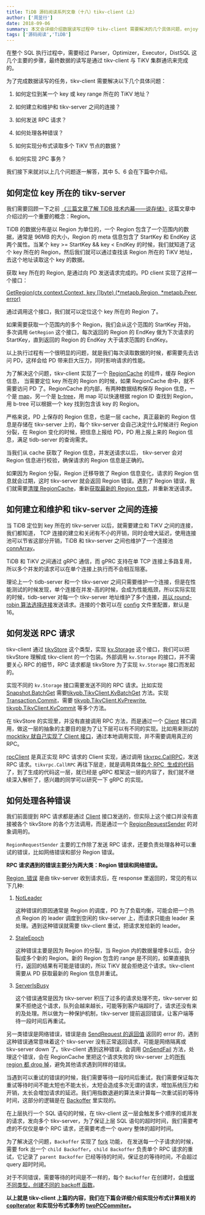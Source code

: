 ```yaml
---
title: TiDB 源码阅读系列文章（十八）tikv-client（上）
author: ['周昱行']
date: 2018-09-06
summary: 本文会详细介绍数据读写过程中 tikv-client 需要解决的几个具体问题，enjoy～
tags: ['源码阅读','TiDB']
---
```



在整个 SQL 执行过程中，需要经过 Parser，Optimizer，Executor，DistSQL 这几个主要的步骤，最终数据的读写是通过 tikv-client 与 TiKV 集群通讯来完成的。

为了完成数据读写的任务，tikv-client 需要解决以下几个具体问题：

1. 如何定位到某一个 key 或 key range 所在的 TiKV 地址？

2. 如何建立和维护和 tikv-server 之间的连接？

3. 如何发送 RPC 请求？

4. 如何处理各种错误？

5. 如何实现分布式读取多个 TiKV 节点的数据？

6. 如何实现 2PC 事务？

我们接下来就对以上几个问题逐一解答，其中 5、6 会在下篇中介绍。


## 如何定位 key 所在的 tikv-server

我们需要回顾一下之前 [《三篇文章了解 TiDB 技术内幕——说存储》](https://pingcap.com/blog-cn/tidb-internal-1/) 这篇文章中介绍过的一个重要的概念：Region。

TiDB 的数据分布是以 Region 为单位的，一个 Region 包含了一个范围内的数据，通常是 96MB 的大小，Region 的 meta 信息包含了 StartKey 和 EndKey 这两个属性。当某个 key >= StartKey && key < EndKey 的时候，我们就知道了这个 key 所在的 Region，然后我们就可以通过查找该 Region 所在的 TiKV 地址，去这个地址读取这个 key 的数据。

获取 key 所在的 Region, 是通过向 PD 发送请求完成的。PD client 实现了这样一个接口：

[GetRegion(ctx context.Context, key []byte) (*metapb.Region, *metapb.Peer, error)](https://github.com/pingcap/tidb/blob/v2.1.0-rc.1/vendor/github.com/pingcap/pd/pd-client/client.go#L49)

通过调用这个接口，我们就可以定位这个 key 所在的 Region 了。

如果需要获取一个范围内的多个 Region，我们会从这个范围的 StartKey 开始，多次调用 `GetRegion` 这个接口，每次返回的 Region 的 EndKey 做为下次请求的 StartKey，直到返回的 Region 的 EndKey 大于请求范围的 EndKey。

以上执行过程有一个很明显的问题，就是我们每次读取数据的时候，都需要先去访问 PD，这样会给 PD 带来巨大压力，同时影响请求的性能。

为了解决这个问题，tikv-client 实现了一个 [RegionCache](https://github.com/pingcap/tidb/blob/v2.1.0-rc.1/store/tikv/region_cache.go#L50)  的组件，缓存 Region 信息， 当需要定位 key 所在的 Region 的时候，如果 RegionCache 命中，就不需要访问 PD 了。RegionCache 的内部，有两种数据结构保存 Region 信息，一个是 [map](https://github.com/pingcap/tidb/blob/v2.1.0-rc.1/store/tikv/region_cache.go#L55)，另一个是 [b-tree](https://github.com/pingcap/tidb/blob/v2.1.0-rc.1/store/tikv/region_cache.go#L56)，用 map 可以快速根据 region ID 查找到 Region，用 b-tree 可以根据一个 key 找到包含该 key 的 Region。

严格来说，PD 上保存的 Region 信息，也是一层 cache，真正最新的 Region 信息是存储在 tikv-server 上的，每个 tikv-server 会自己决定什么时候进行 Region 分裂，在 Region 变化的时候，把信息上报给 PD，PD 用上报上来的 Region 信息，满足 tidb-server 的查询需求。

当我们从 cache 获取了 Region 信息，并发送请求以后， tikv-server 会对 Region 信息进行校验，确保请求的 Region 信息是正确的。

如果因为 Region 分裂，Region 迁移导致了 Region 信息变化，请求的 Region 信息就会过期，这时 tikv-server 就会返回 Region 错误。遇到了 Region 错误，我们就需要[清理 RegionCache](https://github.com/pingcap/tidb/blob/v2.1.0-rc.1/store/tikv/region_cache.go#L318)，重新[获取最新的 Region 信息](https://github.com/pingcap/tidb/blob/v2.1.0-rc.1/store/tikv/region_cache.go#L329)，并重新发送请求。


## 如何建立和维护和 tikv-server 之间的连接

当 TiDB 定位到 key 所在的 tikv-server 以后，就需要建立和 TiKV 之间的连接，我们都知道， TCP 连接的建立和关闭有不小的开销，同时会增大延迟，使用连接池可以节省这部分开销，TiDB 和 tikv-server 之间也维护了一个连接池 [connArray](https://github.com/pingcap/tidb/blob/v2.1.0-rc.1/store/tikv/client.go#L83)。

TiDB 和 TiKV 之间通过 gRPC 通信，而 gPRC 支持在单 TCP 连接上多路复用，所以多个并发的请求可以在单个连接上执行而不会相互阻塞。

理论上一个 tidb-server 和一个 tikv-server 之间只需要维护一个连接，但是在性能测试的时候发现，单个连接在并发-高的时候，会成为性能瓶颈，所以实际实现的时候，tidb-server 对每一个 tikv-server 地址维护了多个连接，[并以 round-robin 算法选择连接](https://github.com/pingcap/tidb/blob/v2.1.0-rc.1/store/tikv/client.go#L159)发送请求。连接的个数可以在 [config](https://github.com/pingcap/tidb/blob/v2.1.0-rc.1/config/config.toml.example#L215) 文件里配置，默认是 16。


## 如何发送 RPC 请求

tikv-client 通过 [tikvStore](https://github.com/pingcap/tidb/blob/v2.1.0-rc.1/store/tikv/kv.go#L127) 这个类型，实现 [kv.Storage](https://github.com/pingcap/tidb/blob/v2.1.0-rc.1/kv/kv.go#L247) 这个接口，我们可以把 tikvStore 理解成 tikv-client 的一个包装。外部调用 `kv.Storage` 的接口，并不需要关心 RPC 的细节，RPC 请求都是 tikvStore 为了实现 `kv.Storage` 接口而发起的。

实现不同的 `kv.Storage` 接口需要发送不同的 RPC 请求。比如实现 [Snapshot.BatchGet](https://github.com/pingcap/tidb/blob/v2.1.0-rc.1/kv/kv.go#L233) 需要[tikvpb.TikvClient.KvBatchGet](https://github.com/pingcap/tidb/blob/v2.1.0-rc.1/vendor/github.com/pingcap/kvproto/pkg/tikvpb/tikvpb.pb.go#L61) 方法。实现  [Transaction.Commit](https://github.com/pingcap/tidb/blob/v2.1.0-rc.1/kv/kv.go#L128)，需要 [tikvpb.TikvClient.KvPrewrite](https://github.com/pingcap/tidb/blob/v2.1.0-rc.1/vendor/github.com/pingcap/kvproto/pkg/tikvpb/tikvpb.pb.go#L57),  [tikvpb.TikvClient.KvCommit](https://github.com/pingcap/tidb/blob/v2.1.0-rc.1/vendor/github.com/pingcap/kvproto/pkg/tikvpb/tikvpb.pb.go#L58)  等多个方法。

在 tikvStore 的实现里，并没有直接调用 RPC 方法，而是通过一个 [Client](https://github.com/pingcap/tidb/blob/v2.1.0-rc.1/store/tikv/client.go#L76) 接口调用，做这一层的抽象的主要目的是为了让下层可以有不同的实现。比如用来测试的 [mocktikv 就自己实现了 Client 接口](https://github.com/pingcap/tidb/blob/v2.1.0-rc.1/store/mockstore/mocktikv/rpc.go#L493)，通过本地调用实现，并不需要调用真正的 RPC。

[rpcClient](https://github.com/pingcap/tidb/blob/v2.1.0-rc.1/store/tikv/client.go#L180) 是真正实现 RPC 请求的 Client 实现，通过调用 [tikvrpc.CallRPC](https://github.com/pingcap/tidb/blob/v2.1.0-rc.1/store/tikv/tikvrpc/tikvrpc.go#L419)，发送 RPC 请求。`tikvrpc.CallRPC` 再往下层走，就是调用具体[每个 RPC  生成的代码](https://github.com/pingcap/tidb/blob/v2.1.0-rc.1/vendor/github.com/pingcap/kvproto/pkg/tikvpb/tikvpb.pb.go#L152)了，到了生成的代码这一层，就已经是 gRPC 框架这一层的内容了，我们就不继续深入解析了，感兴趣的同学可以研究一下 gRPC 的实现。


## 如何处理各种错误

我们前面提到 RPC 请求都是通过 [Client](https://github.com/pingcap/tidb/blob/v2.1.0-rc.1/store/tikv/client.go#L76) 接口发送的，但实际上这个接口并没有直接被各个 tikvStore 的各个方法调用，而是通过一个 [RegionRequestSender](https://github.com/pingcap/tidb/blob/v2.1.0-rc.1/store/tikv/region_request.go#L46) 的对象调用的。

`RegionRequestSender` 主要的工作除了发送 RPC 请求，还要负责处理各种可以重试的错误，比如网络错误和部分 Region 错误。

**RPC 请求遇到的错误主要分为两大类：Region 错误和网络错误。**

[Region  错误](https://github.com/pingcap/tidb/blob/v2.1.0-rc.1/store/tikv/tikvrpc/tikvrpc.go#L359) 是由 tikv-server 收到请求后，在 response 里返回的，常见的有以下几种:

1. [NotLeader](https://github.com/pingcap/tidb/blob/v2.1.0-rc.1/vendor/github.com/pingcap/kvproto/pkg/errorpb/errorpb.pb.go#L207)

    这种错误的原因通常是 Region 的调度，PD 为了负载均衡，可能会把一个热点 Region 的 leader 调度到空闲的 tikv-server 上，而请求只能由 leader 来处理。遇到这种错误就需要 tikv-client 重试，把请求发给新的 leader。

2. [StaleEpoch](https://github.com/pingcap/tidb/blob/v2.1.0-rc.1/vendor/github.com/pingcap/kvproto/pkg/errorpb/errorpb.pb.go#L210)

    这种错误主要是因为 Region 的分裂，当 Region 内的数据量增多以后，会分裂成多个新的 Region。新的 Region 包含的 range  是不同的，如果直接执行，返回的结果有可能是错误的，所以 TiKV 就会拒绝这个请求。tikv-client 需要从 PD 获取最新的 Region 信息并重试。

3. [ServerIsBusy](https://github.com/pingcap/tidb/blob/v2.1.0-rc.1/vendor/github.com/pingcap/kvproto/pkg/errorpb/errorpb.pb.go#L211)

    这个错误通常是因为 tikv-server 积压了过多的请求处理不完，tikv-server 如果不拒绝这个请求，队列会越来越长，可能等到客户端超时了，请求还没有来的及处理。所以做为一种保护机制，tikv-server 提前返回错误，让客户端等待一段时间后再重试。

另一类错误是网络错误，错误是由 [SendRequest 的返回值](https://github.com/pingcap/tidb/blob/v2.1.0-rc.1/store/tikv/region_request.go#L129) 返回的 error 的，遇到这种错误通常意味着这个 tikv-server 没有正常返回请求，可能是网络隔离或 tikv-server down 了。tikv-client 遇到这种错误，会调用 [OnSendFail](https://github.com/pingcap/tidb/blob/v2.1.0-rc.1/store/tikv/region_request.go#L140) 方法，处理这个错误，会在 RegionCache 里把这个请求失败的 tikv-server 上的[所有 region 都 drop 掉](https://github.com/pingcap/tidb/blob/v2.1.0-rc.1/store/tikv/region_cache.go#L453)，避免其他请求遇到同样的错误。

当遇到可以重试的错误的时候，我们需要等待一段时间后重试，我们需要保证每次重试等待时间不能太短也不能太长，太短会造成多次无谓的请求，增加系统压力和开销，太长会增加请求的延迟。我们用指数退避的算法来计算每一次重试前的等待时间，这部分的逻辑是在 [Backoffer](https://github.com/pingcap/tidb/blob/v2.1.0-rc.1/store/tikv/backoff.go#L176) 里实现的。

在上层执行一个 SQL 语句的时候，在 tikv-client 这一层会触发多个顺序的或并发的请求，发向多个 tikv-server，为了保证上层 SQL  语句的超时时间，我们需要考虑的不仅仅是单个 RPC 请求，还需要考虑一个 query 整体的超时时间。

为了解决这个问题，`Backoffer` 实现了 [fork](https://github.com/pingcap/tidb/blob/v2.1.0-rc.1/store/tikv/backoff.go#L267) 功能， 在发送每一个子请求的时候，需要 fork 出一个 `child Backoffer`，`child Backoffer` 负责单个 RPC 请求的重试，它记录了 `parent Backoffer` 已经等待的时间，保证总的等待时间，不会超过 query 超时时间。

对于不同错误，需要等待的时间是不一样的，每个 `Backoffer` 在创建时，会[根据不同类型，创建不同的 backoff 函数](https://github.com/pingcap/tidb/blob/v2.1.0-rc.1/store/tikv/backoff.go#L96)。


**以上就是 tikv-client 上篇的内容，我们在下篇会详细介绍实现分布式计算相关的 [copIterator](https://github.com/pingcap/tidb/blob/v2.1.0-rc.1/store/tikv/coprocessor.go#L354) 和实现分布式事务的 [twoPCCommiter](https://github.com/pingcap/tidb/blob/v2.1.0-rc.1/store/tikv/2pc.go#L66)。**